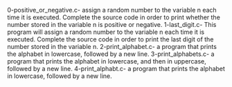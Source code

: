 0-positive_or_negative.c- assign a random number to the variable n each time it is executed. Complete the source code in order to print whether the number stored in the variable n is positive or negative.
1-last_digit.c- This program will assign a random number to the variable n each time it is executed. Complete the source code in order to print the last digit of the number stored in the variable n.
2-print_alphabet.c- a program that prints the alphabet in lowercase, followed by a new line.
3-print_alphabets.c- a program that prints the alphabet in lowercase, and then in uppercase, followed by a new line.
4-print_alphabt.c- a program that prints the alphabet in lowercase, followed by a new line.
